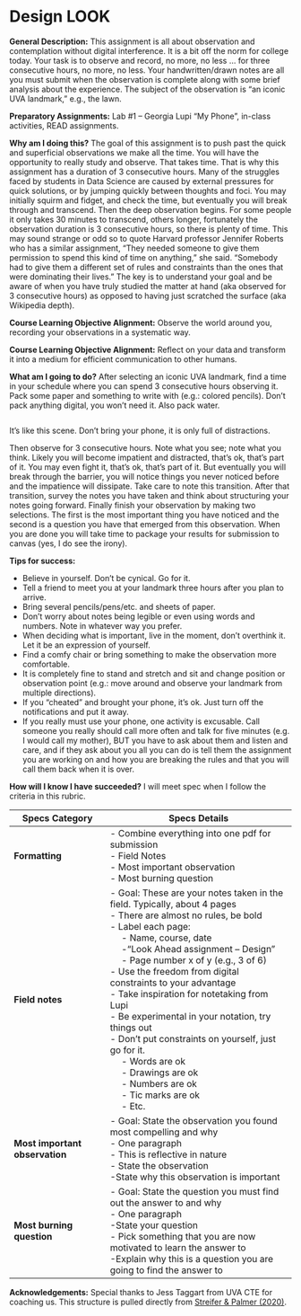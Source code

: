 # Design LOOK

**General Description:** This assignment is all about observation and contemplation without digital interference. It is a bit off the norm for college today. Your task is to observe and record, no more, no less … for three consecutive hours, no more, no less. Your handwritten/drawn notes are all you must submit when the observation is complete along with some brief analysis about the experience. The subject of the observation is “an iconic UVA landmark,” e.g., the lawn. 

**Preparatory Assignments:** Lab #1 – Georgia Lupi “My Phone”, in-class activities, READ assignments. 

**Why am I doing this?** The goal of this assignment is to push past the quick and superficial observations we make all the time. You will have the opportunity to really study and observe. That takes time. That is why this assignment has a duration of 3 consecutive hours. Many of the struggles faced by students in Data Science are caused by external pressures for quick solutions, or by jumping quickly between thoughts and foci. You may initially squirm and fidget, and check the time, but eventually you will break through and transcend. Then the deep observation begins. For some people it only takes 30 minutes to transcend, others longer, fortunately the observation duration is 3 consecutive hours, so there is plenty of time. This may sound strange or odd so to quote Harvard professor Jennifer Roberts who has a similar assignment, “They needed someone to give them permission to spend this kind of time on anything,” she said. “Somebody had to give them a different set of rules and constraints than the ones that were dominating their lives.” The key is to understand your goal and be aware of when you have truly studied the matter at hand (aka observed for 3 consecutive hours) as opposed to having just scratched the surface (aka Wikipedia depth). 

**Course Learning Objective Alignment:** Observe the world around you, recording your observations in a systematic way. 

**Course Learning Objective Alignment:** Reflect on your data and transform it into a medium for efficient communication to other humans. 

**What am I going to do?** After selecting an iconic UVA landmark, find a time in your schedule where you can spend 3 consecutive hours observing it. Pack some paper and something to write with (e.g.: colored pencils). Don’t pack anything digital, you won’t need it. Also pack water. 

```{figure} LOOK_img.png
```
It’s like this scene. Don’t bring your phone, it is only full of distractions. 

Then observe for 3 consecutive hours. Note what you see; note what you think. Likely you will become impatient and distracted, that’s ok, that’s part of it. You may even fight it, that’s ok, that’s part of it. But eventually you will break through the barrier, you will notice things you never noticed before and the impatience will dissipate. Take care to note this transition. After that transition, survey the notes you have taken and think about structuring your notes going forward. Finally finish your observation by making two selections. The first is the most important thing you have noticed and the second is a question you have that emerged from this observation. When you are done you will take time to package your results for submission to canvas (yes, I do see the irony).  

**Tips for success:**
- Believe in yourself. Don’t be cynical. Go for it. 
- Tell a friend to meet you at your landmark three hours after you plan to arrive. 
- Bring several pencils/pens/etc. and sheets of paper. 
- Don’t worry about notes being legible or even using words and numbers. Note in whatever way you prefer. 
- When deciding what is important, live in the moment, don’t overthink it. Let it be an expression of yourself. 
- Find a comfy chair or bring something to make the observation more comfortable. 
- It is completely fine to stand and stretch and sit and change position or observation point (e.g.: move around and observe your landmark from multiple directions). 
- If you “cheated” and brought your phone, it’s ok. Just turn off the notifications and put it away. 
- If you really must use your phone, one activity is excusable. Call someone you really should call more often and talk for five minutes (e.g. I would call my mother), BUT you have to ask about them and listen and care, and if they ask about you all you can do is tell them the assignment you are working on and how you are breaking the rules and that you will call them back when it is over.  

**How will I know I have succeeded?** I will meet spec when I follow the criteria in this rubric. 

| **Specs Category** | **Specs Details** |
|----------------|---------------|
| **Formatting** | - Combine everything into one pdf for submission <br /> - Field Notes <br /> - Most important observation <br /> - Most burning question <br /> |
| **Field notes**    | - Goal: These are your notes taken in the field. Typically, about 4 pages <br /> - There are almost no rules, be bold <br /> - Label each page: <br /> &emsp; - Name, course, date <br /> &emsp; -“Look Ahead assignment – Design” <br /> &emsp; - Page number x of y (e.g., 3 of 6) <br /> - Use the freedom from digital constraints to your advantage <br /> - Take inspiration for notetaking from Lupi <br /> - Be experimental in your notation, try things out <br /> - Don’t put constraints on yourself, just go for it. <br /> &emsp; - Words are ok <br /> &emsp; - Drawings are ok <br /> &emsp; - Numbers are ok <br /> &emsp; - Tic marks are ok <br /> &emsp; - Etc. |
| **Most important observation** | - Goal: State the observation you found most compelling and why <br /> - One paragraph <br /> - This is reflective in nature <br /> - State the observation <br /> -State why this observation is important 
| **Most burning question**  | - Goal: State the question you must find out the answer to and why <br /> - One paragraph <br /> -State your question <br /> - Pick something that you are now motivated to learn the answer to <br /> -Explain why this is a question you are going to find the answer to |

**Acknowledgements:** Special thanks to Jess Taggart from UVA CTE for coaching us. This structure is pulled directly from [Streifer & Palmer (2020)](https://cte.virginia.edu/blog/2020/12/04/alternative-grading-practices-support-both-equity-and-learning). 

